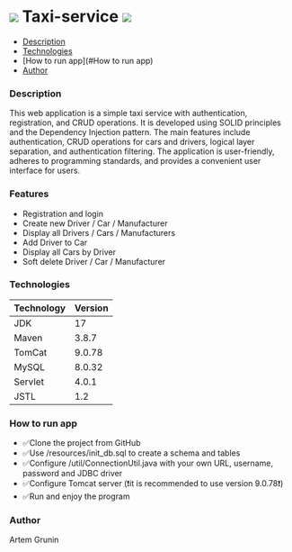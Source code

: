 # ![][1] Taxi-service ![][1]

- [Description](#Description)
- [Technologies](#Technologies)
- [How to run app](#How to run app)
- [Author](#Author)

### Description
This web application is a simple taxi service 
with authentication, registration, and CRUD operations. 
It is developed using SOLID 
principles and the Dependency Injection pattern. 
The main features include authentication, 
CRUD operations for cars and drivers, 
logical layer separation, and authentication filtering. 
The application is user-friendly, 
adheres to programming standards, 
and provides a convenient user interface for users.
### Features
- Registration and login
- Create new Driver / Car / Manufacturer
- Display all Drivers / Cars / Manufacturers
- Add Driver to Car
- Display all Cars by Driver
- Soft delete Driver / Car / Manufacturer
### Technologies
| Technology | Version |
|------------|---------|
| JDK        | 17      |
| Maven      | 3.8.7   |
| TomCat     | 9.0.78  |
| MySQL      | 8.0.32  |
| Servlet    | 4.0.1   |
| JSTL       | 1.2     |
### How to run app
- ✅Clone the project from GitHub
- ✅Use /resources/init_db.sql to create a schema and tables
- ✅Configure /util/ConnectionUtil.java with your own URL, username, password and JDBC driver
- ✅Configure Tomcat server (❗it is recommended to use version 9.0.78❗)
- ✅Run and enjoy the program
### Author
Artem Grunin

[1]: (https://st2.depositphotos.com/4969687/7430/i/600/depositphotos_74307523-stock-photo-3d-taxi-logo-yellow-and.jpg)
